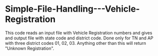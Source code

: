 # Simple-File-Handling---Vehicle-Registration
This code reads an input file with Vehicle Registration numbers and gives and output file with state code and district code.
Done only for TN and AP with three district codes 01, 02, 03. Anything other than this will return "Unknown Registration".
